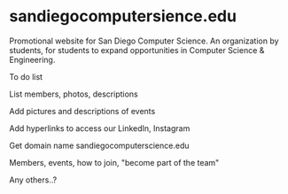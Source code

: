 # sandiegocomputersience.edu
Promotional website for San Diego Computer Science. An organization by students, for students to expand opportunities in Computer Science &amp; Engineering.

To do list

List members, photos, descriptions

Add pictures and descriptions of events

Add hyperlinks to access our LinkedIn, Instagram

Get domain name sandiegocomputerscience.edu


Members, events, how to join, "become part of the team"

Any others..?
